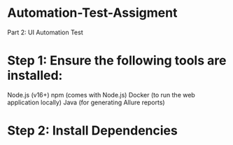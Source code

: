 # Automation-Test-Assigment
Part 2: UI Automation Test
# Step 1: Ensure the following tools are installed:
Node.js (v16+)
npm (comes with Node.js)
Docker (to run the web application locally)
Java (for generating Allure reports)
# Step 2: Install Dependencies



